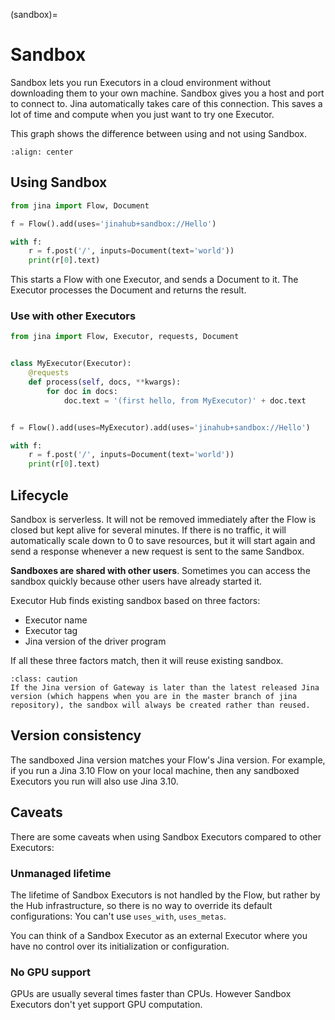 (sandbox)=
# Sandbox

Sandbox lets you run Executors in a cloud environment without downloading them to your own machine. Sandbox gives you a host and port to connect to. Jina automatically takes care of this connection. This saves a lot of time and compute when you just want to try one Executor.

This graph shows the difference between using and not using Sandbox.

```{figure} ../../.github/sandbox-advantage.png
:align: center
```

## Using Sandbox

```python
from jina import Flow, Document

f = Flow().add(uses='jinahub+sandbox://Hello')

with f:
    r = f.post('/', inputs=Document(text='world'))
    print(r[0].text)
```

This starts a Flow with one Executor, and sends a Document to it. The Executor processes the Document and returns the result.

### Use with other Executors


```python
from jina import Flow, Executor, requests, Document


class MyExecutor(Executor):
    @requests
    def process(self, docs, **kwargs):
        for doc in docs:
            doc.text = '(first hello, from MyExecutor)' + doc.text


f = Flow().add(uses=MyExecutor).add(uses='jinahub+sandbox://Hello')

with f:
    r = f.post('/', inputs=Document(text='world'))
    print(r[0].text)
```

## Lifecycle

Sandbox is serverless. It will not be removed immediately after the Flow is closed but kept alive for several minutes. If there is no traffic, it will automatically scale down to 0 to save resources, but it will start again and send a response whenever a new request is sent to the same Sandbox.

**Sandboxes are shared with other users**. Sometimes you can access the sandbox quickly because other users have already started it.

Executor Hub finds existing sandbox based on three factors: 
- Executor name
- Executor tag
- Jina version of the driver program

If all these three factors match, then it will reuse existing sandbox.

```{admonition} Caution
:class: caution
If the Jina version of Gateway is later than the latest released Jina version (which happens when you are in the master branch of jina repository), the sandbox will always be created rather than reused.
```

## Version consistency

The sandboxed Jina version matches your Flow's Jina version. For example, if you run a Jina 3.10 Flow on your local machine, then any sandboxed Executors you run will also use Jina 3.10.

## Caveats

There are some caveats when using Sandbox Executors compared to other Executors:

### Unmanaged lifetime

The lifetime of Sandbox Executors is not handled by the Flow, but rather by the Hub infrastructure, so there is no way
to override its default configurations: You can't use `uses_with`, `uses_metas`.

You can think of a Sandbox Executor as an external Executor where you have no control over its initialization or configuration.

### No GPU support

GPUs are usually several times faster than CPUs. However Sandbox Executors don't yet support GPU computation.
